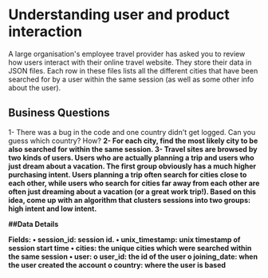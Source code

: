 # Understanding user and product interaction

A large organisation's employee travel provider has asked you to review how users interact with their online travel website.
They store their data in JSON files. Each row in these files lists all the different cities that have been searched for by a user within the same session (as well as some other info about the user). 

## Business Questions
1- There was a bug in the code and one country didn't get logged. Can you guess which country? How? <b> 
2- For each city, find the most likely city to be also searched for within the same session. <b>
3- Travel sites are browsed by two kinds of users. Users who are actually planning a trip and users who just dream about a vacation. The first group obviously has a much higher purchasing intent. Users planning a trip often search for cities close to each other, while users who search for cities far away from each other are often just dreaming about a vacation (or a great work trip!). Based on this idea, come up with an algorithm that clusters sessions into two groups: high intent and low intent. <b>

##Data Details

Fields:<b>
•	session_id: session id. <b>
•	unix_timestamp: unix timestamp of session start time <b>
•	cities: the unique cities which were searched within the same session  <b>
•	user: <b>
  o	user_id: the id of the user <b>
  o	joining_date: when the user created the account<b>
  o	country: where the user is based <b>
